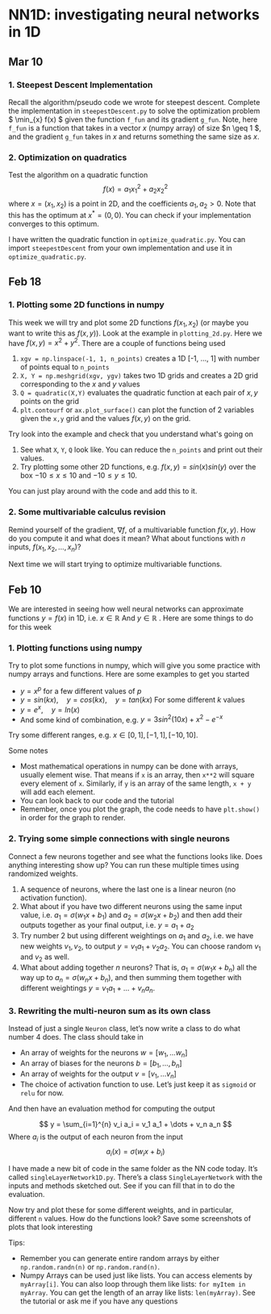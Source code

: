 # NN1D: investigating neural networks in 1D 


## Mar 10
### 1. Steepest Descent Implementation 
Recall the algorithm/pseudo code we wrote for steepest descent. Complete the implementation in `steepestDescent.py` to solve the optimization problem
$ \min_{x} f(x) $ 
given the function `f_fun` and its gradient `g_fun`. Note, here `f_fun` is a function that takes in a vector $x$ (numpy array) of size $n \geq 1 $, and the gradient `g_fun` takes in $x$ and returns something the same size as $x$. 

### 2. Optimization on quadratics
Test the algorithm on a quadratic function 
$$ f(x) = a_1 x_1^2 + a_2 x_2^2 $$ 
where $x = (x_1, x_2)$ is a point in 2D, and the coefficients $a_1, a_2 > 0$. Note that this has the optimum at $x^* = (0,0)$. You can check if your implementation converges to this optimum.

I have written the quadratic function in `optimize_quadratic.py`. You can import `steepestDescent` from your own implementation and use it in `optimize_quadratic.py`. 

## Feb 18 
### 1. Plotting some 2D functions in numpy 
This week we will try and plot some 2D functions $f(x_1, x_2)$ (or maybe you want to write this as $f(x,y)$). Look at the example in `plotting_2d.py`. Here we have $f(x, y) = x^2 + y^2$. There are a couple of functions being used 
1. `xgv = np.linspace(-1, 1, n_points)` creates a 1D [-1, ..., 1] with number of points equal to `n_points` 
2. `X, Y = np.meshgrid(xgv, ygv)` takes two 1D grids and creates a 2D grid corresponding to the $x$ and $y$ values
3. `Q = quadratic(X,Y)` evaluates the quadratic function at each pair of $x,y$ points on the grid
4. `plt.contourf` or `ax.plot_surface()` can plot the function of 2 variables given the `x,y` grid and the values $f(x,y)$ on the grid. 

Try look into the example and check that you understand what's going on
1. See what `X`, `Y`, `Q` look like. You can reduce the `n_points` and print out their values. 
2. Try plotting some other 2D functions, e.g. $f(x,y) = sin(x) sin(y)$ over the box $-10 \leq x \leq 10$ and $-10 \leq y \leq 10$.

You can just play around with the code and add this to it. 

### 2. Some multivariable calculus revision
Remind yourself of the gradient, $\nabla f$, of a multivariable function $f(x,y)$. How do you compute it and what does it mean? What about functions with $n$ inputs, $f(x_1, x_2, \dots, x_n)$?

Next time we will start trying to optimize multivariable functions.

## Feb 10

We are interested in seeing how well neural networks can approximate functions $y = f(x)$ in 1D, i.e. $x \in \mathbb{R}$  And $y \in \mathbb{R}$ . Here are some things to do for this week 

### 1. Plotting functions using numpy
Try to plot some functions in numpy, which will give you some practice with numpy arrays and functions. Here are some examples to get you started 
- $y = x^{p}$ for a few different values of $p$ 
- $y = sin(kx), \quad y = cos(kx), \quad y = tan(kx)$ For some different $k$ values
- $y = e^{x}, \quad y = ln(x)$ 
- And some kind of combination, e.g. $y = 3 sin^2(10x) + x^2 - e^{-x}$

Try some different ranges, e.g. $x \in [0, 1], [-1, 1], [-10, 10]$. 

Some notes 
- Most mathematical operations in numpy can be done with arrays, usually element wise. That means if `x` is an array, then `x**2` will square every element of `x`. Similarly, if `y` is an array of the same length, `x + y` will add each element.
- You can look back to our code and the tutorial 
- Remember, once you plot the graph, the code needs to have `plt.show()` in order for the graph to render. 

### 2. Trying some simple connections with single neurons

Connect a few neurons together and see what the functions looks like. Does anything interesting show up? You can run these multiple times using randomized weights.

1. A sequence of neurons, where the last one is a linear neuron (no activation function). 
2. What about if you have two different neurons using the same input value, i.e. $a_1 = \sigma(w_1 x + b_1)$ and $a_2 = \sigma(w_2x + b_2)$ and then add their outputs together as your final output, i.e. $y = a_1 + a_2$
3. Try number 2 but using different weightings on $a_1$ and $a_2$, i.e. we have new weights $v_1, v_2$, to output $y = v_1 a_1 + v_2 a_2$. You can choose random $v_1$ and $v_2$ as well.
4. What about adding together $n$ neurons? That is, $a_1 = \sigma(w_1 x + b_n)$ all the way up to $a_n = \sigma(w_n x + b_n)$, and then summing them together with different weightings $y = v_1 a_1 + \dots + v_n a_n$.
### 3. Rewriting the multi-neuron sum as its own class 

Instead of just a single `Neuron` class, let’s now write a class to do what number 4 does. The class should take in 
- An array of weights for the neurons $w = [w_1, \dots w_n]$
- An array of biases for the neurons $b = [b_1, \dots, b_n]$
- An array of weights for the output $v = [v_1, \dots v_n]$ 
- The choice of activation function to use. Let’s just keep it as `sigmoid` or `relu` for now. 

And then have an evaluation method for computing the output 

$$ y = \sum_{i=1}^{n} v_i a_i = v_1 a_1 + \dots + v_n a_n $$
Where $a_i$ is the output of each neuron from the input
$$ a_i(x) = \sigma(w_i x + b_i) $$

I have made a new bit of code in the same folder as the NN code today. It’s called `singleLayerNetwork1D.py`. There’s a class `SingleLayerNetwork` with the inputs and methods sketched out. See if you can fill that in to do the evaluation. 

Now try and plot these for some different weights, and in particular, different `n` values. How do the functions look? Save some screenshots of plots that look interesting

Tips:
- Remember you can generate entire random arrays by either `np.random.randn(n)` or `np.random.rand(n)`.
- Numpy Arrays can be used just like lists. You can access elements by `myArray[i]`. You can also loop through them like lists: `for myItem in myArray`. You can get the length of an array like lists: `len(myArray)`. See the tutorial or ask me if you have any questions
